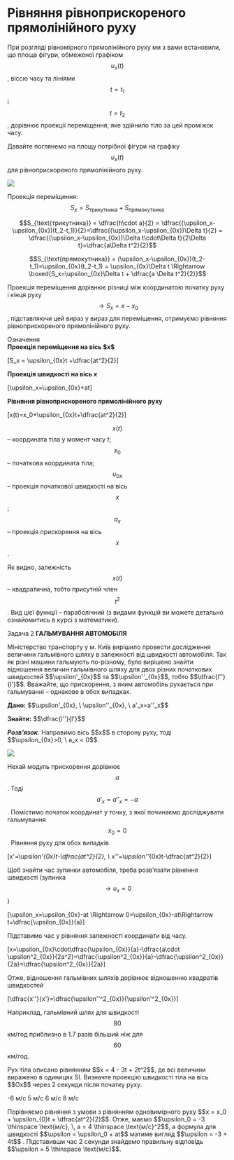 # Рівняння рівноприскореного прямолінійного руху

При розгляді рівномірного прямолінійного руху ми з вами встановили, що площа фігури, обмеженої графіком $$\upsilon_x(t)$$, віссю часу та лініями $$t=t_1$$ і $$t=t_2$$, дорівнює проекції переміщення, яке здійнило тіло за цей проміжок часу.

Давайте поглянемо на площу потрібної фігури на графіку $$\upsilon_x(t)$$ для рівноприскореного прямолінійного руху.

<img class="image"  src="https://rawgit.com/chudaol/ed-era-book-physics/master/images/chapter_2/6.svg" />

<span class="p1">Проекція переміщення:</span> $$S_x = S_{\text{трикутника}} + S_{\text{прямокутника}}$$

$$S_{\text{трикутника}} = \dfrac{h\cdot a}{2} = \dfrac{(\upsilon_x-\upsilon_{0x})(t_2-t_1)}{2}=\dfrac{(\upsilon_x-\upsilon_{0x})\Delta t}{2} = \dfrac{(\upsilon_x-\upsilon_{0x})\Delta t\cdot\Delta t}{2\Delta t}=\dfrac{a\Delta t^2}{2}$$

$$S_{\text{прямокутника}} = (\upsilon_x-\upsilon_{0x})(t_2-t_1)=\upsilon_{0x}(t_2-t_1) = \upsilon_{0x}\Delta t \Rightarrow \boxed{S_x=\upsilon_{0x}\Delta t + \dfrac{a \Delta t^2}{2}}$$

Проекція переміщення дорівнює різниці між координатою початку руху і кінця руху $$\rightarrow S_x=x - x_0$$, підставляючи цей вираз у вираз для переміщення, отримуємо рівняння рівноприскореного прямолінійного руху.

<div class="eoz-wrap">
<span class="eoz">Означення</span>
<div class="eoz-text">
<b>Проекція переміщення на вісь $x$</b> 

\[S_x = \upsilon_{0x}t +\dfrac{at^2}{2}\]
    
<b>Проекція швидкості на вісь $x$</b>


\[\upsilon_x=\upsilon_{0x}+at\]


<b>Рівняння рівноприскореного прямолінійного руху</b>


\[x(t)=x_0+\upsilon_{0x}t+\dfrac{at^2}{2}\]

$$x(t)$$ – координата тіла у момент часу $t$;
$$x_0$$ – початкова координата тіла;
$$\upsilon_{0x}$$ – проекція початкової швидкості на вісь $$x$$;
$$a_x$$ – проекція прискорення на вісь $$x$$.
</div>
</div>


Як видно, залежність $$x(t)$$ – квадратична, тобто присутній член $$t^2$$. Вид цієї функції – параболічний (з видами функцій ви можете детально ознайомитись в курсі з математики).

<div class="task-wrap">
<span class="task">Задача 2</span> <b>ГАЛЬМУВАННЯ АВТОМОБІЛЯ</b>
<div class="task-text">
<p>Міністерство транспорту у м. Київ вирішило провести дослідження величини гальмівного шляху в залежності від швидкості автомобіля. Так як різні машини гальмують по-різному, було вирішено знайти відношення величин гальмівного шляху для двох різних початкових швидкостей $$\upsilon'_{0x}$$ та $$\upsilon''_{0x}$$, тобто $$\dfrac{l''}{l'}$$. Вважайте, що прискорення, з яким автомобіль рухається при гальмуванні – однакове в обох випадках.</p>
<p></p>
<p><b>Дано:</b> $$\upsilon'_{0x}, \ \upsilon''_{0x}, \ a'_x=a''_x$$</p>
<p></p>
<p><b>Знайти:</b>  $$\dfrac{l''}{l'}$$</p>

<p></p>

<p><b><i>Розв’язок.</i></b> Направимо вісь $$x$$ в сторону руху, тоді $$\upsilon_{0x}>0, \ a_x <  0$$.<p>

<img class="image"  src="https://rawgit.com/chudaol/ed-era-book-physics/master/images/chapter_2/7.svg" />

Нехай модуль прискорення дорівнює $$a$$. Тоді $$a'_x=a''_x=-a$$. Помістимо початок координат у точку, з якої починаємо досліджувати гальмування $$x_0=0$$. Рівняння руху для обох випадків

\[x'=\upsilon'_{0x}t-\dfrac{at^2}{2}, \  x''=\upsilon''_{0x}t-\dfrac{at^2}{2}\]

Щоб знайти час зупинки автомобіля, треба розв’язати рівняння швидкості (зупинка $$\rightarrow \upsilon_x=0$$)

\[\upsilon_x=\upsilon_{0x}-at \Rightarrow 0=\upsilon_{0x}-at\Rightarrow t=\dfrac{\upsilon_{0x}}{a}\]

Підставимо час у рівняння залежності координати від часу. 

\[x=\upsilon_{0x}\cdot\dfrac{\upsilon_{0x}}{a}-\dfrac{a\cdot \upsilon^2_{0x}}{2a^2}=\dfrac{\upsilon^2_{0x}}{a}-\dfrac{\upsilon^2_{0x}}{2a}=\dfrac{\upsilon^2_{0x}}{2a}\]

Отже, відношення гальмівних шляхів дорівнює відношенню квадратів швидкостей

\[\dfrac{x''}{x'}=\dfrac{\upsilon''^2_{0x}}{\upsilon'^2_{0x}}\]

Наприклад, гальмівний шлях для швидкості $$80$$ км/год приблизно в $1.7$ разів більший ніж для $$60$$ км/год.
</div>
</div>

<quiz correctLabel="correct!" incorrectLabel="incorrect!" checkLabel="check ansert">
<question>
<p>Рух тіла описано рівнянням $$x = 4 - 3t + 2t^2$$, де всі величини виражено в одиницях SI. Визначте проекцію швидкості тіла на вісь $$Ox$$ через 2 секунди після початку руху.</p>
<answer>-6 м/с</answer>
<answer correct>5 м/с</answer>
<answer>6 м/с</answer>
<answer>8 м/с</answer>
<explanation>
<p>Порівняємо рівняння з умови з рівнянням одновимірного руху $$x = x_0 + \upsilon_{0}t + \dfrac{at^2}{2}$$. Отже, маємо $$\upsilon_0 = -3 \thinspace \text{м/с}, \, a = 4 \thinspace  \text{м/с}^2$$, а формула для швидкості  $$\upsilon = \upsilon_0 + at$$ матиме вигляд $$\upsilon = -3 + 4t$$ . Підставивши час 2 секунди знайдемо правильну відповідь $$\upsilon = 5 \thinspace \text{м/с}$$.</p>

</explanation>
</question>
</quiz>